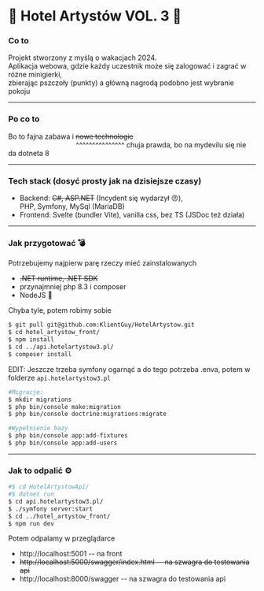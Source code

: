# :hotel: Hotel Artystów VOL. 3 :art:

### Co to

Projekt stworzony z myślą o wakacjach 2024.\
Aplikacja webowa, gdzie każdy uczestnik może się zalogować i zagrać w różne minigierki,\
zbierając pszczoły (punkty) a główną nagrodą podobno jest wybranie pokoju

---

### Po co to

Bo to fajna zabawa i ~~nowe technologie~~  \
&emsp;&emsp;&emsp;&emsp;&emsp;&emsp;&emsp;&emsp;&emsp;&nbsp;&nbsp;&nbsp;^^^^^^^^^^^^^^^ chuja prawda, bo na mydevilu się nie da dotneta 8

---

### Tech stack (dosyć prosty jak na dzisiejsze czasy)
* Backend: ~~C#, ASP.NET~~ (Incydent się wydarzył :angry:), \
PHP, Symfony, MySql (MariaDB)
* Frontend: Svelte (bundler Vite), vanilla css, bez TS (JSDoc też działa)

---

### Jak przygotować :bomb:

Potrzebujemy najpierw parę rzeczy mieć zainstalowanych
* ~~.NET runtime, .NET SDK~~
* przynajmniej php 8.3 i composer
* NodeJS :rofl:

Chyba tyle, potem robimy sobie

```bash
$ git pull git@github.com:KlientGuy/HotelArtystow.git
$ cd hotel_artystow_front/
$ npm install
$ cd ../api.hotelartystow3.pl/
$ composer install
```

EDIT: Jeszcze trzeba symfony ogarnąć a do tego potrzeba .enva, potem w folderze `api.hotelartystow3.pl`
```bash
#Migracje:
$ mkdir migrations
$ php bin/console make:migration
$ php bin/console doctrine:migrations:migrate

#Wypełnienie bazy
$ php bin/console app:add-fixtures
$ php bin/console app:add-users
```

---

### Jak to odpalić :gear:

```bash
#$ cd HotelArtystowApi/
#$ dotnet run
$ cd api.hotelartystow3.pl/
$ ./symfony server:start
$ cd ../hotel_artystow_front/
$ npm run dev
```

Potem odpalamy w przeglądarce
* http://localhost:5001 -- na front
* ~~http://localhost:5000/swagger/index.html -- na szwagra do testowania api~~
* http://localhost:8000/swagger -- na szwagra do testowania api
